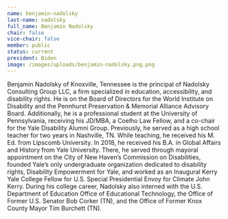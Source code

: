 ```yaml
---
name: benjamin-nadolsky
last-name: nadolsky
full_name: Benjamin Nadolsky
chair: false
vice-chair: false
member: public
status: current
president: Biden
image: /images/uploads/benjamin-nadolsky.png.png
---
```

Benjamin Nadolsky of Knoxville, Tennessee is the principal of Nadolsky Consulting Group LLC, a firm specialized in education, accessibility, and disability rights. He is on the Board of Directors for the World Institute on Disability and the Pennhurst Preservation & Memorial Alliance Advisory Board. Additionally, he is a professional student at the University of Pennsylvania, receiving his JD/MBA, a Coelho Law Fellow, and a co-chair for the Yale Disability Alumni Group. Previously, he served as a high school teacher for two years in Nashville, TN. While teaching, he received his M. Ed. from Lipscomb University. In 2018, he received his B.A. in Global Affairs and History from Yale University. There, he served through mayoral appointment on the City of New Haven’s Commission on Disabilities, founded Yale’s only undergraduate organization dedicated to disability rights, Disability Empowerment for Yale, and worked as an Inaugural Kerry Yale College Fellow for U.S. Special Presidential Envoy for Climate John Kerry. During his college career, Nadolsky also interned with the U.S. Department of Education Office of Educational Technology, the Office of Former U.S. Senator Bob Corker (TN), and the Office of Former Knox County Mayor Tim Burchett (TN).

